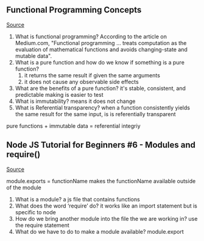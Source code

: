## Functional Programming Concepts

[Source](https://medium.com/the-renaissance-developer/concepts-of-functional-programming-in-javascript-6bc84220d2aa)

1. What is functional programming? According to the article on Medium.com, "Functional programming ... treats computation as the evaluation of mathematical functions and avoids changing-state and mutable data".
2. What is a pure function and how do we know if something is a pure function? 
    1. it returns the same result if given the same arguments 
    2. it does not cause any observable side effects
3. What are the benefits of a pure function? it's stable, consistent, and predictable making is easier to test
4. What is immutability? means it does not change
5. What is Referential transparency? when a function consistently yields the same result for the same input, is is referentially transparent

pure functions + immutable data = referential integriy

## Node JS Tutorial for Beginners #6 - Modules and require()

[Source](https://www.youtube.com/watch?v=xHLd36QoS4k)

module.exports = functionName makes the functionName available outside of the module

1. What is a module? a js file that contains functions
2. What does the word ‘require’ do? it works like an import statement but is specific to node
3. How do we bring another module into the file the we are working in? use the require statement
4. What do we have to do to make a module available? module.export